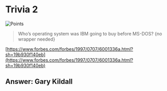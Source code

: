 # Trivia 2

![Points](http://img.shields.io/badge/Points-150-brightgreen?style=for-the-badge)

> Who’s operating system was IBM going to buy before MS-DOS? {no wrapper needed}

[https://www.forbes.com/forbes/1997/0707/6001336a.html?sh=19b930f140eb](https://www.forbes.com/forbes/1997/0707/6001336a.html?sh=19b930f140eb)

## Answer: Gary Kildall
